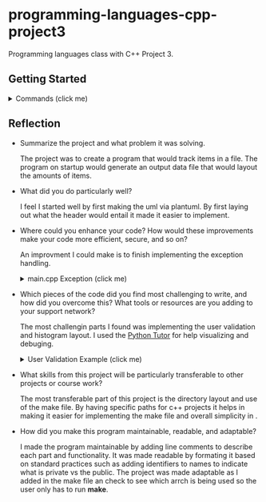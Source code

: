 # programming-languages-cpp-project3
Programming languages class with C++ Project 3.

## Getting Started

<details>
<summary>Commands (click me)</summary>

To build 
```sh
make
```

To run the executable
```sh
make run
```

To clean
```sh
make clean
```

</details>

## Reflection

- Summarize the project and what problem it was solving.

    The project was to create a program that would track items in a file. The
    program on startup would generate an output data file that would layout the
    amounts of items.

- What did you do particularly well?

    I feel I started well by first making the uml via plantuml. By first laying
    out what the header would entail it made it easier to implement.

- Where could you enhance your code? How would these improvements make your code more efficient, secure, and so on?

    An improvment I could make is to finish implementing the exception handling.

    <details>
    <summary>main.cpp Exception (click me)</summary>
    
    ```cpp
    int main () {
      // adding a try catch exception for future implemented throw
      try {
        ProduceFrequency pf;
        pf.RunMenu();
      } catch(const exception& e) {
        cerr << "iostream error: " << e.what() << "\n";
        return 1;
      }
    
      return 0;
    }
    ```
    
    </details>

- Which pieces of the code did you find most challenging to write, and how did you overcome this? What tools or resources are you adding to your support network?

    The most challengin parts I found was implementing the user validation and
    histogram layout. I used the [Python
    Tutor](https://pythontutor.com/cpp.html#) for help visualizing and
    debuging. 


    <details>
    <summary>User Validation Example (click me)</summary>
    
    ```cpp
    // check for empty input or non number
    if (inputLine.empty() || inputLine.find_first_not_of(" \t") == string::npos) {
      cout << "No input entered. Please enter a number between 1 and 4.\n";
      continue;
    }
    
    // try block for choice
    try {
      choice = stoi(inputLine);
    } catch (...) {
      cout << "Invalid input. Please enter an integer between 1 and 4.\n";
      continue;
    }
    
    switch (choice) {
      case 1: {
        cout << "Enter produce item to search: ";
        string item;
        getline(cin, item);
    
        if (item.empty() || item.find_first_not_of(" \t") == string::npos) {
          cout << "No item entered. Please try again.\n";
          break;
        }
    
        int freq = GetItemFrequency(item);
        if (freq > 0) {
          cout << item << " was purchased " << freq << " times.\n";
        } else {
          cout << "Item \"" << item << "\" not found.\n";
        }
        break;
      }
      case 2:
        PrintAllFrequencies();
        break;
      case 3:
        PrintHistogram();
        break;
      case 4:
        cout << "Exiting program.\n";
        running = false;
        break;
      default:
        cout << "Please enter an integer between 1 and 4.\n";
        break;
    }
    ```
    
    </details>

- What skills from this project will be particularly transferable to other projects or course work?

    The most transferable part of this project is the directory layout and use of
    the make file. By having specific paths for c++ projects it helps in making it
    easier for implementing the make file and overall simplicity in .


- How did you make this program maintainable, readable, and adaptable?

    I made the program maintainable by adding line comments to describe each part
    and functionality. It was made readable by formating it based on standard
    practices such as adding identifiers to names to indicate what is private vs
    the public. The project was made adaptable as I added in the make file an check
    to see which arrch is being used so the user only has to run **make**.

